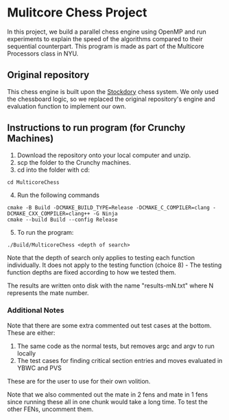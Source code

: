 # Mulitcore Chess Project

In this project, we build a parallel chess engine using OpenMP and run experiments to explain the speed of the algorithms compared to their sequential counterpart. This program is made as part of the Multicore Processors class in NYU.

## Original repository

This chess engine is built upon the [Stockdory](https://github.com/TheBlackPlague/StockDory) chess system. We only used the chessboard logic, so we replaced the original repository's engine and evaluation function to implement our own.

## Instructions to run program (for Crunchy Machines)

1. Download the repository onto your local computer and unzip.
2. scp the folder to the Crunchy machines.
3. cd into the folder with cd:

```
cd MulticoreChess
```

4. Run the following commands

```
cmake -B Build -DCMAKE_BUILD_TYPE=Release -DCMAKE_C_COMPILER=clang -DCMAKE_CXX_COMPILER=clang++ -G Ninja
cmake --build Build --config Release
```
5. To run the program:

```
./Build/MulticoreChess <depth of search>
```

Note that the depth of search only applies to testing each function individually. It does not apply to the testing function (choice 8) - The testing function depths are fixed according to how we tested them.

The results are written onto disk with the name "results-mN.txt" where N represents the mate number.

### Additional Notes

Note that there are some extra commented out test cases at the bottom. These are either:
1. The same code as the normal tests, but removes argc and argv to run locally
2. The test cases for finding critical section entries and moves evaluated in YBWC and PVS

These are for the user to use for their own volition.

Note that we also commented out the mate in 2 fens and mate in 1 fens since running these all in one chunk would take a long time. To test the other FENs, uncomment them.